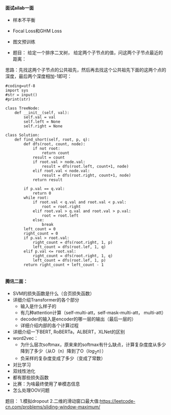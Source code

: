 #### 面试ailab一面

- 样本不平衡
- Focal Loss和GHM Loss
- 图文预训练

- 题目：
给定一个排序二叉树， 给定两个子节点的值，问这两个子节点最近的距离：

思路：先找这两个子节点的公共祖先，然后再去找这个公共祖先下面的这两个点的深度，最后两个深度相加-1即可：

```
#coding=utf-8
import sys 
#str = input()
#print(str)

class TreeNode:
    def __init__(self, val):
        self.val = val
        self.left = None
        self.right = None

class Solution:
    def find_short(self, root, p, q):
        def dfs(root, count, node):
            if not root:
                return count
            result = count
            if root.val > node.val:
                result = dfs(root.left, count+1, node)
            elif root.val < node.val:
                result = dfs(root.right, count+1, node)
            return result
        
        if p.val == q.val:
            return 0
        while root:
            if root.val < q.val and root.val < p.val:
                root = root.right
            elif root.val > q.val and root.val > p.val:
                root = root.left
            else:
                break
        left_count = 0
        right_count = 0
        if p.val > root.val:
            right_count = dfs(root.right, 1, p)
            left_count = dfs(root.lef, 1, q)
        elif p.val <= root.val:
            right_count = dfs(root.right, 1, q)
            left_count = dfs(root.lef, 1, p)
        return right_count + left_count - 1
         
```


#### 腾讯二面：

- SVM的损失函数是什么（合页损失函数）
- 详细介绍Transformer的各个部分
  - 输入是什么样子的
  - 有几种attention计算（self-multi-att，self-mask-multi-att， multi-att）
  - decoder的输入是encoder的哪一层的输出（最后一层的）
  - 详细介绍内部的各个计算过程
- 详细介绍一下BERT, RoBERTa，ALBERT，XLNet的区别
- word2vec：
  - 为什么层次softmax，原来来的softmax有什么缺点，计算复杂度度从多少降到了多少（从O（n）降到了O（$log_2n$））
  - 负采样的复杂度变成了多少（变成了常数）
- 对比学习
- 双线性池化
- 都有那些损失函数
- 比赛：为啥最终使用了单模态信息
- 怎么处理OOV问题

题目：
1.模拟dropout
2.二维的滑动窗口最大值:https://leetcode-cn.com/problems/sliding-window-maximum/